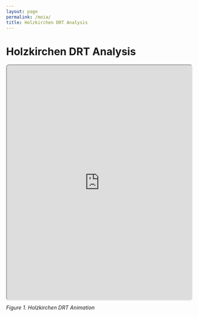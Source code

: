 ```yaml
---
layout: page
permalink: /moia/
title: Holzkirchen DRT Analysis
---
```


# Holzkirchen DRT Analysis

<div style="height: 640px;width: 100%; border: none; border-radius: 8px">
<iframe
    src="https://simwrapper.github.io/staging/public/de/viz-examples/holzkirchen/viz-vehicles-moia.yaml"
    style="height: 100%;width: 100%; border-radius: 8px"
    title="Holzkirchen">
</iframe>
</div>
<p><i>Figure 1. Holzkirchen DRT Animation</i></p>


